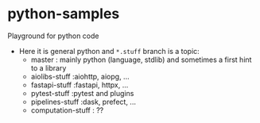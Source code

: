 # python-samples

Playground for python code


- Here it is general python and `*.stuff` branch is a topic:
  * master             : mainly python (language, stdlib) and sometimes a first hint to a library
  * aiolibs-stuff      :aiohttp, aiopg, ...
  * fastapi-stuff      :fastapi, httpx, ...
  * pytest-stuff       :pytest and plugins
  * pipelines-stuff    :dask, prefect, ...
  * computation-stuff  : ??